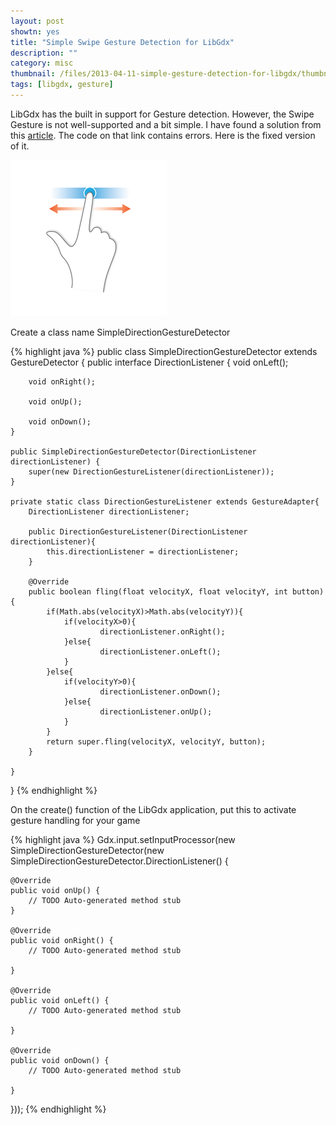 ```yaml
---
layout: post
showtn: yes
title: "Simple Swipe Gesture Detection for LibGdx"
description: ""
category: misc
thumbnail: /files/2013-04-11-simple-gesture-detection-for-libgdx/thumbnail.png
tags: [libgdx, gesture]
---
```



LibGdx has the built in support for Gesture detection. However, the Swipe
Gesture is not well-supported and a bit simple. I have found a solution from
this
[article](http://code.google.com/p/libgdx-users/wiki/SimpleDirectionGestureDetector).
The code on that link contains errors. Here is the fixed version of it.

![Gesture](/files/2013-04-11-simple-gesture-detection-for-libgdx/thumbnail.png)

<!-- more -->

Create a class name SimpleDirectionGestureDetector

{% highlight java %}
public class SimpleDirectionGestureDetector extends GestureDetector {
	public interface DirectionListener {
		void onLeft();

		void onRight();

		void onUp();

		void onDown();
	}

	public SimpleDirectionGestureDetector(DirectionListener directionListener) {
		super(new DirectionGestureListener(directionListener));
	}
	
	private static class DirectionGestureListener extends GestureAdapter{
		DirectionListener directionListener;
		
		public DirectionGestureListener(DirectionListener directionListener){
			this.directionListener = directionListener;
		}
		
		@Override
        public boolean fling(float velocityX, float velocityY, int button) {
			if(Math.abs(velocityX)>Math.abs(velocityY)){
				if(velocityX>0){
						directionListener.onRight();
				}else{
						directionListener.onLeft();
				}
			}else{
				if(velocityY>0){
						directionListener.onDown();
				}else{                                  
						directionListener.onUp();
				}
			}
			return super.fling(velocityX, velocityY, button);
        }

	}

}
{% endhighlight %}

On the create() function of the LibGdx application, put this to activate gesture
handling for your game

{% highlight java %}
Gdx.input.setInputProcessor(new SimpleDirectionGestureDetector(new SimpleDirectionGestureDetector.DirectionListener() {
		
	@Override
	public void onUp() {
		// TODO Auto-generated method stub
	}

	@Override
	public void onRight() {
		// TODO Auto-generated method stub

	}

	@Override
	public void onLeft() {
		// TODO Auto-generated method stub

	}

	@Override
	public void onDown() {
		// TODO Auto-generated method stub

	}
}));
{% endhighlight %}
